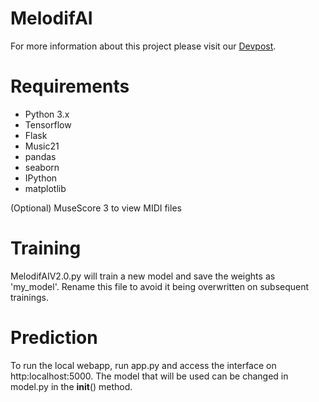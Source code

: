 # MelodifAI

For more information about this project please visit our [Devpost](https://devpost.com/software/melodifai).

# Requirements
- Python 3.x
- Tensorflow
- Flask
- Music21
- pandas
- seaborn
- IPython
- matplotlib

(Optional) MuseScore 3 to view MIDI files

# Training

MelodifAIV2.0.py will train a new model and save the weights as 'my_model'. Rename this file to avoid it being overwritten on subsequent trainings.

# Prediction

To run the local webapp, run app.py and access the interface on http:localhost:5000. The model that will be used can be changed in model.py in the __init__() method.




